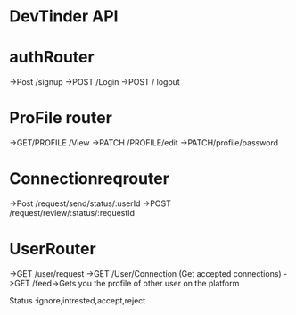 # DevTinder API

#  authRouter
->Post /signup
->POST /Login
->POST  / logout


# ProFile router
->GET/PROFILE /View
->PATCH /PROFILE/edit
->PATCH/profile/password


# Connectionreqrouter
->Post /request/send/status/:userId
->POST /request/review/:status/:requestId



# UserRouter
->GET  /user/request
->GET /User/Connection (Get accepted connections)
->GET /feed->Gets you the profile of other user on the platform

Status :ignore,intrested,accept,reject
